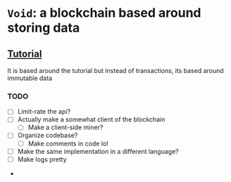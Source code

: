 # `Void`: a blockchain based around storing data

## [Tutorial](https://hackernoon.com/learn-blockchains-by-building-one-117428612f46)

It is based around the tutorial but instead of transactions, its based around immutable data

### TODO

- [ ] Limit-rate the api?
- [ ] Actually make a somewhat client of the blockchain
  - [ ] Make a client-side miner?
- [ ] Organize codebase?
  - [ ] Make comments in code lol
- [ ] Make the same implementation in a different language?
- [ ] Make logs pretty
-
